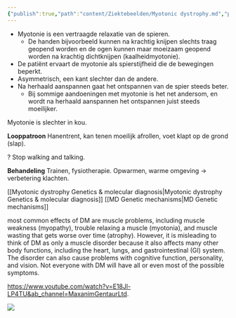 ```yaml
---
{"publish":true,"path":"content/Ziektebeelden/Myotonic dystrophy.md","permalink":"/content/ziektebeelden/myotonic-dystrophy/","tags":["M","I","N","1","6","Ziektebeeld"]}
---
```


  
- Myotonie is een vertraagde relaxatie van de spieren.
	- De handen bijvoorbeeld kunnen na krachtig knijpen slechts traag geopend worden en de ogen kunnen maar moeizaam geopend worden na krachtig dichtknijpen (kaalheidmyotonie).
- De patiënt ervaart de myotonie als spierstijfheid die de bewegingen beperkt.
- Asymmetrisch, een kant slechter dan de andere. 
- Na herhaald aanspannen gaat het ontspannen van de spier steeds beter.
	- Bij sommige aandoeningen met myotonie is het net andersom, en wordt na herhaald aanspannen het ontspannen juist steeds moeilijker.

Myotonie is slechter in kou. 

**Looppatroon**
Hanentrent, kan tenen moeilijk afrollen, voet klapt op de grond (slap).

? Stop walking and talking.

**Behandeling**
Trainen, fysiotherapie.
Opwarmen, warme omgeving -> verbetering klachten. 

[[Myotonic dystrophy Genetics & molecular diagnosis\|Myotonic dystrophy Genetics & molecular diagnosis]]
[[MD Genetic mechanisms\|MD Genetic mechanisms]]

most common effects of DM are muscle problems, including muscle weakness (myopathy), trouble relaxing a muscle (myotonia), and muscle wasting that gets worse over time (atrophy). However, it is misleading to think of DM as only a muscle disorder because it also affects many other body functions, including the heart, lungs, and gastrointestinal (GI) system. The disorder can also cause problems with cognitive function, personality, and vision. Not everyone with DM will have all or even most of the possible symptoms.

https://www.youtube.com/watch?v=E18Jl-LP4TU&ab_channel=MaxanimGentaurLtd.

![](https://i.imgur.com/2RfZiMq.png)
